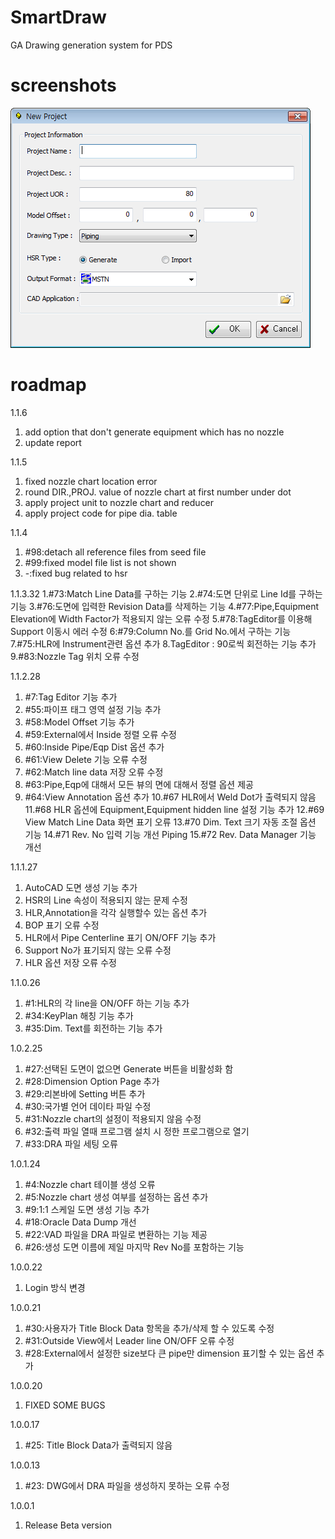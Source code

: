 # SmartDraw
GA Drawing generation system for PDS

# screenshots
![Alt text](./docs/new_project.png?raw=true "Title")

# roadmap
1.1.6
 1. add option that don't generate equipment which has no nozzle
 2. update report

1.1.5
 1. fixed nozzle chart location error
 2. round DIR.,PROJ. value of nozzle chart at first number under dot
 3. apply project unit to nozzle chart and reducer
 4. apply project code for pipe dia. table

1.1.4
 1. #98:detach all reference files from seed file
 2. #99:fixed model file list is not shown
 3.   -:fixed bug related to hsr

1.1.3.32
 1.#73:Match Line Data를 구하는 기능
 2.#74:도면 단위로 Line Id를 구하는 기능
 3.#76:도면에 입력한 Revision Data를 삭제하는 기능
 4.#77:Pipe,Equipment Elevation에 Width Factor가 적용되지 않는 오류 수정
 5.#78:TagEditor를 이용해 Support 이동시 에러 수정
 6:#79:Column No.를 Grid No.에서 구하는 기능
 7.#75:HLR에 Instrument관련 옵션 추가
 8.TagEditor : 90로씩 회전하는 기능 추가
 9.#83:Nozzle Tag 위치 오류 수정 

1.1.2.28
 1. #7:Tag Editor 기능 추가
 2. #55:파이프 태그 영역 설정 기능 추가
 3. #58:Model Offset 기능 추가
 4. #59:External에서 Inside 정렬 오류 수정
 5. #60:Inside Pipe/Eqp Dist 옵션 추가
 6. #61:View Delete 기능 오류 수정
 7. #62:Match line data 저장 오류 수정
 8. #63:Pipe,Eqp에 대해서 모든 뷰의 면에 대해서 정렬 옵션 제공
 9. #64:View Annotation 옵션 추가
 10.#67	HLR에서 Weld Dot가 출력되지 않음
 11.#68	HLR 옵션에 Equipment,Equipment hidden line 설정 기능 추가
 12.#69	View Match Line Data 화면 표기 오류
 13.#70	Dim. Text 크기 자동 조절 옵션 기능
 14.#71	Rev. No 입력 기능 개선	Piping
 15.#72	Rev. Data Manager 기능 개선

1.1.1.27
 1. AutoCAD 도면 생성 기능 추가
 2. HSR의 Line 속성이 적용되지 않는 문제 수정
 3. HLR,Annotation을 각각 실행할수 있는 옵션 추가
 4. BOP 표기 오류 수정
 5. HLR에서 Pipe Centerline 표기 ON/OFF 기능 추가
 6. Support No가 표기되지 않는 오류 수정
 7. HLR 옵션 저장 오류 수정

1.1.0.26
 1. #1:HLR의 각 line을 ON/OFF 하는 기능 추가
 2. #34:KeyPlan 해칭 기능 추가
 3. #35:Dim. Text를 회전하는 기능 추가

1.0.2.25
 1. #27:선택된 도면이 없으면 Generate 버튼을 비활성화 함
 2. #28:Dimension Option Page 추가
 3. #29:리본바에 Setting 버튼 추가
 4. #30:국가별 언어 데이타 파일 수정
 5. #31:Nozzle chart의 설정이 적용되지 않음 수정
 6. #32:출력 파일 열때 프로그램 설치 시 정한 프로그램으로 열기
 7. #33:DRA 파일 세팅 오류

1.0.1.24
 1. #4:Nozzle chart 테이블 생성 오류
 2. #5:Nozzle chart 생성 여부를 설정하는 옵션 추가
 3. #9:1:1 스케일 도면 생성 기능 추가
 4. #18:Oracle Data Dump 개선
 5. #22:VAD 파일을 DRA 파일로 변환하는 기능 제공
 6. #26:생성 도면 이름에 제일 마지막 Rev No를 포함하는 기능

1.0.0.22
 1. Login 방식 변경

1.0.0.21
 1. #30:사용자가 Title Block Data 항목을 추가/삭제 할 수 있도록 수정
 2. #31:Outside View에서 Leader line ON/OFF 오류 수정
 3. #28:External에서 설정한 size보다 큰 pipe만 dimension 표기할 수 있는 옵션 추가

1.0.0.20
 1. FIXED SOME BUGS

1.0.0.17
 1. #25: Title Block Data가 출력되지 않음

1.0.0.13
 1. #23: DWG에서 DRA 파일을 생성하지 못하는 오류 수정

1.0.0.1
 1. Release Beta version
